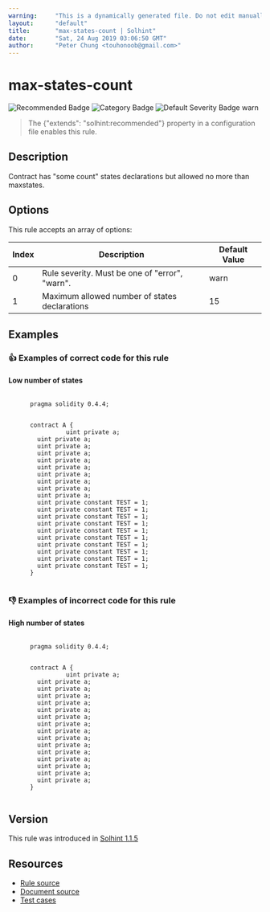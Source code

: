 ```yaml
---
warning:     "This is a dynamically generated file. Do not edit manually."
layout:      "default"
title:       "max-states-count | Solhint"
date:        "Sat, 24 Aug 2019 03:06:50 GMT"
author:      "Peter Chung <touhonoob@gmail.com>"
---
```


# max-states-count
![Recommended Badge](https://img.shields.io/badge/-Recommended-brightgreen)
![Category Badge](https://img.shields.io/badge/-Best%20Practise%20Rules-informational)
![Default Severity Badge warn](https://img.shields.io/badge/Default%20Severity-warn-yellow)
> The {"extends": "solhint:recommended"} property in a configuration file enables this rule.


## Description
Contract has "some count" states declarations but allowed no more than maxstates.

## Options
This rule accepts an array of options:

| Index | Description                                    | Default Value |
| ----- | ---------------------------------------------- | ------------- |
| 0     | Rule severity. Must be one of "error", "warn". | warn          |
| 1     | Maximum allowed number of states declarations  | 15            |


## Examples
### 👍 Examples of **correct** code for this rule

#### Low number of states

```solidity

      pragma solidity 0.4.4;
        
        
      contract A {
                uint private a;
        uint private a;
        uint private a;
        uint private a;
        uint private a;
        uint private a;
        uint private a;
        uint private a;
        uint private a;
        uint private a;
        uint private constant TEST = 1;
        uint private constant TEST = 1;
        uint private constant TEST = 1;
        uint private constant TEST = 1;
        uint private constant TEST = 1;
        uint private constant TEST = 1;
        uint private constant TEST = 1;
        uint private constant TEST = 1;
        uint private constant TEST = 1;
        uint private constant TEST = 1;
      }
    
```

### 👎 Examples of **incorrect** code for this rule

#### High number of states

```solidity

      pragma solidity 0.4.4;
        
        
      contract A {
                uint private a;
        uint private a;
        uint private a;
        uint private a;
        uint private a;
        uint private a;
        uint private a;
        uint private a;
        uint private a;
        uint private a;
        uint private a;
        uint private a;
        uint private a;
        uint private a;
        uint private a;
        uint private a;
      }
    
```

## Version
This rule was introduced in [Solhint 1.1.5](https://github.com/protofire/solhint/tree/v1.1.5)

## Resources
- [Rule source](https://github.com/protofire/solhint/tree/master/lib/rules/best-practises/max-states-count.js)
- [Document source](https://github.com/protofire/solhint/tree/master/docs/rules/best-practises/max-states-count.md)
- [Test cases](https://github.com/protofire/solhint/tree/master/test/rules/best-practises/max-states-count.js)
